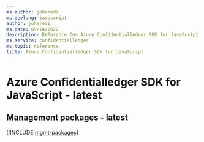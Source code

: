 ```yaml
---
ms.author: joheredi
ms.devlang: javascript
author: joheredi
ms.data: 09/14/2022
description: Reference for Azure Confidentialledger SDK for JavaScript
ms.service: confidentialledger
ms.topic: reference
title: Azure Confidentialledger SDK for JavaScript
---
```

# Azure Confidentialledger SDK for JavaScript - latest

## Management packages - latest
[!INCLUDE [mgmt-packages](confidentialledger-mgmt-index.md)]